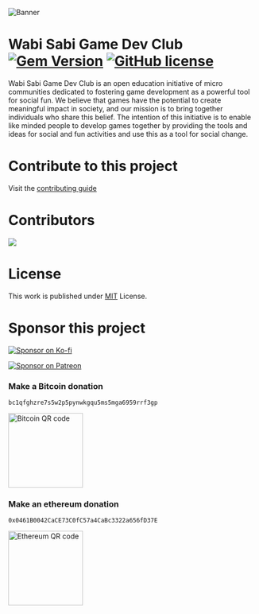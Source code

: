 ![Banner](https://github.com/WabiSabiClub/wabisabiclub.github.io/assets/21288743/a89fc833-febc-4482-8c85-2e4b5c4f6c2b)
# Wabi Sabi Game Dev Club [![Gem Version](https://img.shields.io/gem/v/jekyll-theme-chirpy)](https://rubygems.org/gems/jekyll-theme-chirpy) [![GitHub license](https://img.shields.io/github/license/cotes2020/chirpy-starter.svg?color=blue)][mit]

  Wabi Sabi Game Dev Club is an open education initiative of micro communities dedicated to fostering game development as a powerful tool for social fun. We believe that games have the potential to create meaningful impact in society, and our mission is to bring together individuals who share this belief. The intention of this initiative is to enable like minded people to develop games together by providing the tools and ideas for social and fun activities and use this as a tool for social change.


# Contribute to this project

Visit the [contributing guide](/.github/workflows/CONTRIBUTING.md)
# Contributors
<a href="https://github.com/WabiSabiClub/wabisabiclub.github.io/graphs/contributors">
  <img src="https://contrib.rocks/image?repo=WabiSabiClub/wabisabiclub.github.io" />
</a>


# License

This work is published under [MIT][mit] License.

[CD]: https://en.wikipedia.org/wiki/Continuous_deployment
[mit]: https://github.com/WabiSabiClub/wabisabiclub.github.io/blob/main/LICENSE

# Sponsor this project

[![Sponsor on Ko-fi](https://img.shields.io/badge/Sponsor%20on%20Ko--fi-FF5E5B?style=for-the-badge&logo=ko-fi)](https://ko-fi.com/wabisabiclub) 

[![Sponsor on Patreon](https://img.shields.io/badge/Sponsor%20on%20Patreon-FF424D?style=for-the-badge&logo=patreon)](https://www.patreon.com/wabisabigamedevclub)

### Make a Bitcoin donation
```
bc1qfghzre7s5w2p5pynwkgqu5ms5mga6959rrf3gp
```
<a href="https://www.bitcoinqrcodemaker.com"><img src="https://www.bitcoinqrcodemaker.com/api/?style=bitcoin&amp;address=bc1qfghzre7s5w2p5pynwkgqu5ms5mga6959rrf3gp" height="150" width="150" border="0" alt="Bitcoin QR code" title="bitcoin:bc1qfghzre7s5w2p5pynwkgqu5ms5mga6959rrf3gp"></a>


### Make an ethereum donation
```
0x0461B0042CaCE73C0fC57a4CaBc3322a656fD37E
```
<a href="https://www.bitcoinqrcodemaker.com"><img src="https://www.bitcoinqrcodemaker.com/api/?style=ethereum&amp;address=0x0461B0042CaCE73C0fC57a4CaBc3322a656fD37E" height="150" width="150" border="0" alt="Ethereum QR code" title="ethereum:0x0461B0042CaCE73C0fC57a4CaBc3322a656fD37E"></a>